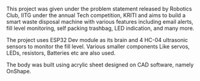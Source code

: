 This project was given under the problem statement released by Robotics Club, IITG under the annual Tech competition, KRITI and aims to build a smart waste disposal machine with various features including email alerts, fill level monitoring, self packing trashbag, LED indication, and many more.

The project uses ESP32 Dev module as its brain and 4 HC-04 ultrasonic sensors to monitor the fill level. Various smaller components Like servos, LEDs, resistors, Batteries etc are also used.

The body was built using acrylic sheet designed on CAD software, namely OnShape.
